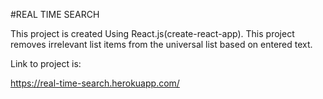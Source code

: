 #REAL TIME SEARCH

This project is created Using React.js(create-react-app).
This project removes irrelevant list items from the universal list based on entered text.

Link to project is:

https://real-time-search.herokuapp.com/
